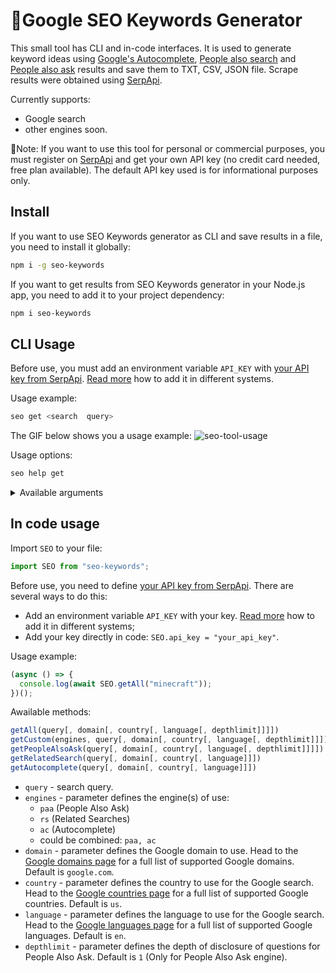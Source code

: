 # 🔎Google SEO Keywords Generator

This small tool has CLI and in-code interfaces. It is used to generate keyword ideas using [Google's Autocomplete](https://serpapi.com/google-autocomplete-api), [People also search](https://serpapi.com/related-searches) and [People also ask](https://serpapi.com/related-questions) results and save them to TXT, CSV, JSON file. Scrape results were obtained using [SerpApi](https://serpapi.com/).

Currently supports:

- Google search
- other engines soon.

📌Note: If you want to use this tool for personal or commercial purposes, you must register on [SerpApi](https://serpapi.com/) and get your own API key (no credit card needed, free plan available). The default API key used is for informational purposes only.

## Install

If you want to use SEO Keywords generator as CLI and save results in a file, you need to install it globally:

```bash
npm i -g seo-keywords
```

If you want to get results from SEO Keywords generator in your Node.js app, you need to add it to your project dependency:

```bash
npm i seo-keywords
```

## CLI Usage

Before use, you must add an environment variable `API_KEY` with [your API key from SerpApi](https://serpapi.com/manage-api-key). [Read more](https://en.wikipedia.org/wiki/Environment_variable) how to add it in different systems.

Usage example:

```bash
seo get <search  query>
```

The GIF below shows you a usage example:
![seo-tool-usage](https://user-images.githubusercontent.com/64033139/217038504-a9ba063c-9941-478c-8e70-ae0f9b2fbc6c.gif)

Usage options:

```bash
seo help get
```

<details>
<summary>Available arguments</summary>
  -e, --engine <engine(s)...>      Parameter defines the engine(s) of use. It can be set to "paa" (People Also Ask), "rs" (Related Searches),
                                   "ac" (Autocomplete), or in any combination, e.g. "paa,rs,ac" (default). (default: ["paa","rs","ac"])
  -d, --domain <google domain>     Parameter defines the Google domain to use. It defaults to google.com. Head to the https://serpapi.com/google-domains
                                   for a full list of supported Google domains. (default: "google.com")
  -gl, --country <country code>    Parameter defines the country to use for the Google search. Head to the https://serpapi.com/google-countries for
                                   a full list of supported Google countries. (default: "us")
  -hl, --language <language code>  Parameter defines the language to use for the Google search. Head to the https://serpapi.com/google-languages for
                                   a full list of supported Google languages. (default: "en")
  -dl, --depth <depth limit>       Parameter defines the depth of disclosure of questions for People Also Ask (default: "1")
  -ft, --type <file type>          Parameter defines the type of file to save. (choices: "json", "txt", "csv", default: "json")
  -h, --help                       display help for command
</details>

## In code usage

Import `SEO` to your file:

```javascript
import SEO from "seo-keywords";
```

Before use, you need to define [your API key from SerpApi](https://serpapi.com/manage-api-key). There are several ways to do this:

- Add an environment variable `API_KEY` with your key. [Read more](https://en.wikipedia.org/wiki/Environment_variable) how to add it in different systems;
- Add your key directly in code: `SEO.api_key = "your_api_key"`.

Usage example:

```javascript
(async () => {
  console.log(await SEO.getAll("minecraft"));
})();
```

Awailable methods:

```javascript
getAll(query[, domain[, country[, language[, depthlimit]]]])
getCustom(engines, query[, domain[, country[, language[, depthlimit]]]])
getPeopleAlsoAsk(query[, domain[, country[, language[, depthlimit]]]])
getRelatedSearch(query[, domain[, country[, language]]])
getAutocomplete(query[, domain[, country[, language]]])
```

- `query` - search query.
- `engines` - parameter defines the engine(s) of use:
  - `paa` (People Also Ask)
  - `rs` (Related Searches)
  - `ac` (Autocomplete)
  - could be combined: `paa, ac`
- `domain` - parameter defines the Google domain to use. Head to the [Google domains page](https://serpapi.com/google-domains) for a full list of supported Google domains. Default is `google.com`.
- `country` - parameter defines the country to use for the Google search. Head to the [Google countries page](https://serpapi.com/google-countries) for a full list of supported Google countries. Default is `us`.
- `language` - parameter defines the language to use for the Google search. Head to the [Google languages page](https://serpapi.com/google-languages) for a full list of supported Google languages. Default is `en`.
- `depthlimit` - parameter defines the depth of disclosure of questions for People Also Ask. Default is `1` (Only for People Also Ask engine).
